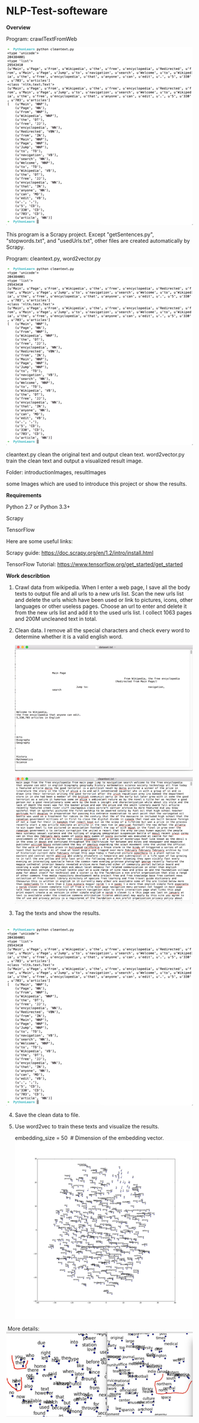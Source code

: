# NLP-Test-softeware
**Overview**

Program: crawlTextFromWeb

![image](https://github.com/thenewcomer/NLP-Test-softeware/blob/master/tag%20result.png)

This program is a Scrapy project. Except "getSentences.py", "stopwords.txt", and "usedUrls.txt", other files are created automatically by Scrapy.

Program: cleantext.py, word2vector.py

![image](https://github.com/thenewcomer/NLP-Test-softeware/blob/master/tag%20result.png)

cleantext.py clean the original text and output clean text. word2vector.py train the clean text and output a visualized result image.

Folder: introductionImages, resultImages

some Images which are used to introduce this project or show the results.

**Requirements**

Python 2.7 or Python 3.3+

Scrapy

TensorFlow

Here are some useful links:

Scrapy guide: https://doc.scrapy.org/en/1.2/intro/install.html

TensorFlow Tutorial: https://www.tensorflow.org/get_started/get_started

**Work describtion** 

1. Crawl data from wikipedia. When I enter a web page, I save all the body texts to output file and all urls to a new urls list. Scan the new urls list and delete the urls which have been used or link to pictures, icons, other languages or other useless pages. Choose an url to enter and delete it from the new urls list and add it to the used urls list. I collect 1063 pages and 200M uncleaned text in total.

2. Clean data. I remove all the special characters and check every word to determine whether it is a valid english word. 

   ![image](https://github.com/thenewcomer/NLP-Test-softeware/blob/master/resultImages/originalData.png)

   ![image](https://github.com/thenewcomer/NLP-Test-softeware/blob/master/resultImages/cleanData.png)

3. Tag the texts and show the results.

   ![image](https://github.com/thenewcomer/NLP-Test-softeware/blob/master/resultImages/tag%20result.png)

4. Save the clean data to file.

5. Use word2vec to train these texts and visualize the results. 

   embedding_size = 50  # Dimension of the embedding vector.
   ![image](https://github.com/thenewcomer/NLP-Test-softeware/blob/master/resultImages/tsne.png)

  More details:   
   ![image](https://github.com/thenewcomer/NLP-Test-softeware/blob/master/resultImages/word2vec_detail.jpg)


